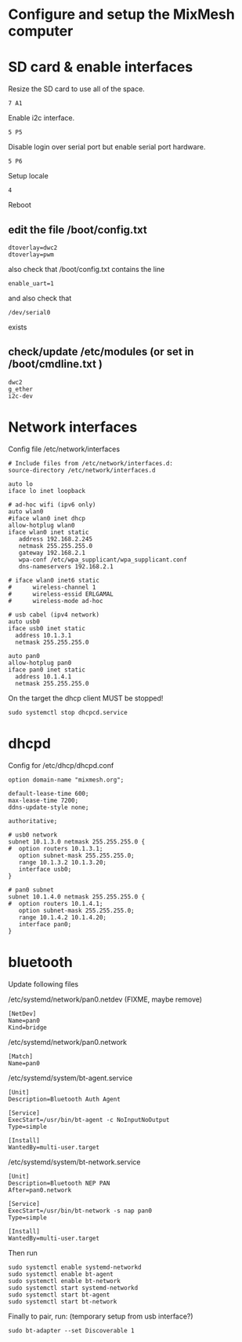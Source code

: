 # Configure and setup the MixMesh computer

# SD card & enable interfaces

Resize the SD card to use all of the space.

    7 A1

Enable i2c interface.

    5 P5

Disable login over serial port but enable serial port hardware.

	5 P6

Setup locale

    4

Reboot

## edit the file /boot/config.txt

    dtoverlay=dwc2
    dtoverlay=pwm	

also check that /boot/config.txt contains the line

	enable_uart=1

and also check that 

    /dev/serial0 

exists	

## check/update /etc/modules (or set in /boot/cmdline.txt )

	dwc2
	g_ether
	i2c-dev

# Network interfaces

Config file /etc/network/interfaces

    # Include files from /etc/network/interfaces.d:
    source-directory /etc/network/interfaces.d

    auto lo
    iface lo inet loopback

    # ad-hoc wifi (ipv6 only)
    auto wlan0
    #iface wlan0 inet dhcp
    allow-hotplug wlan0
    iface wlan0 inet static	
       address 192.168.2.245
       netmask 255.255.255.0
       gateway 192.168.2.1
       wpa-conf /etc/wpa_supplicant/wpa_supplicant.conf       
       dns-nameservers 192.168.2.1

    # iface wlan0 inet6 static
    #      wireless-channel 1
    #      wireless-essid ERLGAMAL
    #      wireless-mode ad-hoc

    # usb cabel (ipv4 network)
    auto usb0
    iface usb0 inet static
      address 10.1.3.1
      netmask 255.255.255.0

    auto pan0
    allow-hotplug pan0
    iface pan0 inet static
      address 10.1.4.1
      netmask 255.255.255.0

On the target the dhcp client MUST be stopped!

    sudo systemctl stop dhcpcd.service

# dhcpd

Config for /etc/dhcp/dhcpd.conf

    option domain-name "mixmesh.org";

    default-lease-time 600;
    max-lease-time 7200;
    ddns-update-style none;

    authoritative;

    # usb0 network
    subnet 10.1.3.0 netmask 255.255.255.0 {
    #  option routers 10.1.3.1;
       option subnet-mask 255.255.255.0;
       range 10.1.3.2 10.1.3.20;
       interface usb0;
    }

    # pan0 subnet
    subnet 10.1.4.0 netmask 255.255.255.0 {
    #  option routers 10.1.4.1;
       option subnet-mask 255.255.255.0;
       range 10.1.4.2 10.1.4.20;
       interface pan0;
    }
	
# bluetooth

Update following files

/etc/systemd/network/pan0.netdev (FIXME, maybe remove)

	[NetDev]
	Name=pan0
	Kind=bridge


/etc/systemd/network/pan0.network

    [Match]
	Name=pan0


/etc/systemd/system/bt-agent.service

	[Unit]
	Description=Bluetooth Auth Agent

	[Service]
	ExecStart=/usr/bin/bt-agent -c NoInputNoOutput
	Type=simple

	[Install]
	WantedBy=multi-user.target
	
/etc/systemd/system/bt-network.service	

    [Unit]
	Description=Bluetooth NEP PAN
	After=pan0.network
	
	[Service]
	ExecStart=/usr/bin/bt-network -s nap pan0
	Type=simple
     
	[Install]
	WantedBy=multi-user.target
	
Then run

	sudo systemctl enable systemd-networkd
	sudo systemctl enable bt-agent
	sudo systemctl enable bt-network
	sudo systemctl start systemd-networkd
	sudo systemctl start bt-agent
	sudo systemctl start bt-network

	
Finally to pair, run: (temporary setup from usb interface?)

    sudo bt-adapter --set Discoverable 1
